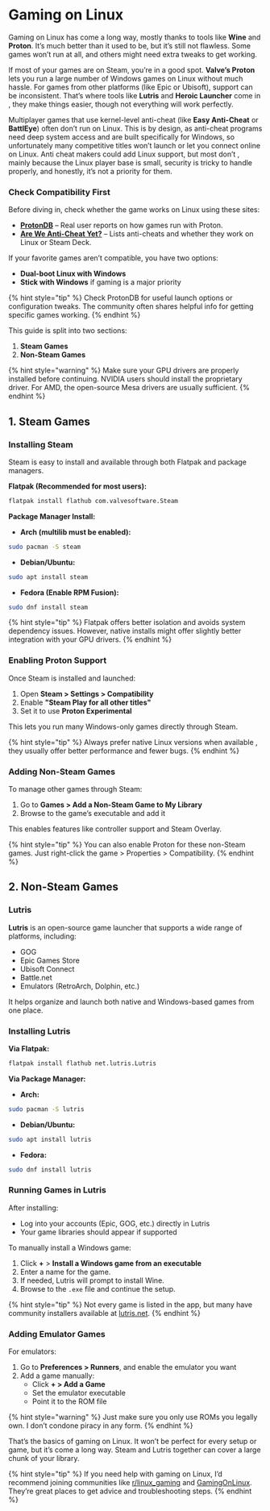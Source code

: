 # Gaming on Linux

Gaming on Linux has come a long way, mostly thanks to tools like **Wine** and **Proton**. It’s much better than it used to be, but it’s still not flawless. Some games won’t run at all, and others might need extra tweaks to get working.

If most of your games are on Steam, you’re in a good spot. **Valve’s Proton** lets you run a large number of Windows games on Linux without much hassle. For games from other platforms (like Epic or Ubisoft), support can be inconsistent. That’s where tools like **Lutris** and **Heroic Launcher** come in , they make things easier, though not everything will work perfectly.

Multiplayer games that use kernel-level anti-cheat (like **Easy Anti-Cheat** or **BattlEye**) often don’t run on Linux. This is by design, as anti-cheat programs need deep system access and are built specifically for Windows, so unfortunately many competitive titles won’t launch or let you connect online on Linux.
Anti cheat makers could add Linux support, but most don’t , mainly because the Linux player base is small, security is tricky to handle properly, and honestly, it’s not a priority for them.

### Check Compatibility First
Before diving in, check whether the game works on Linux using these sites:

- [**ProtonDB**](https://www.protondb.com) – Real user reports on how games run with Proton.
- [**Are We Anti-Cheat Yet?**](https://areweanticheatyet.com) – Lists anti-cheats and whether they work on Linux or Steam Deck.

If your favorite games aren’t compatible, you have two options:
- **Dual-boot Linux with Windows**
- **Stick with Windows** if gaming is a major priority

{% hint style="tip" %}
Check ProtonDB for useful launch options or configuration tweaks. The community often shares helpful info for getting specific games working.
{% endhint %}

This guide is split into two sections:

1. **Steam Games**
2. **Non-Steam Games**

{% hint style="warning" %}
Make sure your GPU drivers are properly installed before continuing. NVIDIA users should install the proprietary driver. For AMD, the open-source Mesa drivers are usually sufficient.
{% endhint %}

## 1. Steam Games

### Installing Steam
Steam is easy to install and available through both Flatpak and package managers.

**Flatpak (Recommended for most users):**
```bash
flatpak install flathub com.valvesoftware.Steam
```

**Package Manager Install:**
- **Arch (multilib must be enabled):**
```bash
sudo pacman -S steam
```
- **Debian/Ubuntu:**
```bash
sudo apt install steam
```
- **Fedora (Enable RPM Fusion):**
```bash
sudo dnf install steam
```

{% hint style="tip" %}
Flatpak offers better isolation and avoids system dependency issues. However, native installs might offer slightly better integration with your GPU drivers.
{% endhint %}

### Enabling Proton Support
Once Steam is installed and launched:

1. Open **Steam > Settings > Compatibility**
2. Enable **"Steam Play for all other titles"**
3. Set it to use **Proton Experimental**

This lets you run many Windows-only games directly through Steam.

{% hint style="tip" %}
Always prefer native Linux versions when available , they usually offer better performance and fewer bugs.
{% endhint %}

### Adding Non-Steam Games
To manage other games through Steam:
1. Go to **Games > Add a Non-Steam Game to My Library**
2. Browse to the game’s executable and add it

This enables features like controller support and Steam Overlay.

{% hint style="tip" %}
You can also enable Proton for these non-Steam games. Just right-click the game > Properties > Compatibility.
{% endhint %}

   

## 2. Non-Steam Games

### Lutris
**Lutris** is an open-source game launcher that supports a wide range of platforms, including:
- GOG
- Epic Games Store
- Ubisoft Connect
- Battle.net
- Emulators (RetroArch, Dolphin, etc.)

It helps organize and launch both native and Windows-based games from one place.

### Installing Lutris
**Via Flatpak:**
```bash
flatpak install flathub net.lutris.Lutris
```

**Via Package Manager:**
- **Arch:**
```bash
sudo pacman -S lutris
```
- **Debian/Ubuntu:**
```bash
sudo apt install lutris
```
- **Fedora:**
```bash
sudo dnf install lutris
```


### Running Games in Lutris
After installing:
- Log into your accounts (Epic, GOG, etc.) directly in Lutris
- Your game libraries should appear if supported

To manually install a Windows game:
1. Click **+** > **Install a Windows game from an executable**
2. Enter a name for the game.
4. If needed, Lutris will prompt to install Wine.
5. Browse to the `.exe` file and continue the setup.

{% hint style="tip" %}
Not every game is listed in the app, but many have community installers available at [lutris.net](https://lutris.net).
{% endhint %}

### Adding Emulator Games
For emulators:

1. Go to **Preferences > Runners**, and enable the emulator you want
2. Add a game manually:
   - Click **+ > Add a Game**
   - Set the emulator executable
   - Point it to the ROM file

{% hint style="warning" %}
Just make sure you only use ROMs you legally own. I don’t condone piracy in any form.
{% endhint %}

   

That’s the basics of gaming on Linux. It won’t be perfect for every setup or game, but it’s come a long way. Steam and Lutris together can cover a large chunk of your library.

{% hint style="tip" %}
If you need help with gaming on Linux, I’d recommend joining communities like [r/linux_gaming](https://www.reddit.com/r/linux_gaming/)  and  [GamingOnLinux](https://www.gamingonlinux.com/). They’re great places to get advice and troubleshooting steps.
{% endhint %}
